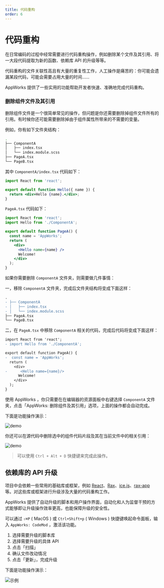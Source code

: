 ```yaml
---
title: 代码重构
order: 6
---
```


# 代码重构

在日常编码的过程中经常需要进行代码重构操作，例如删除某个文件及其引用、将一大段代码提取为新的函数、依赖库 API 的升级等等。

代码重构的文件关联性高且有大量的重复性工作，人工操作是痛苦的：你可能会遗漏某段代码，可能会需要占用大量的时间……

AppWorks 提供了一些实用的功能帮助开发者快速、准确地完成代码重构。

### 删除组件文件及其引用

删除组件文件是一个很简单常见的操作，但问题是你还需要删除掉组件文件所有的引用。有时候你还可能需要删除掉由于组件属性所带来的不需要的变量。

例如，你有如下文件夹结构：

```bash
.
├── ComponentA
│   ├── index.tsx
│   └── index.module.scss
├── PageA.tsx
└── PageB.tsx
```

其中 `ComponentA/index.tsx` 代码如下：

```jsx
import React from 'react';

export default function Hello({ name }) {
  return <div>Hello {name}.</div>;
}
```

`PageA.tsx` 代码如下：

```jsx
import React from 'react';
import Hello from './ComponentA';

export default function PageA() {
  const name = 'AppWorks';
  return (
    <div>
      <Hello name={name} />
      Welcome!
    </div>
  );
}
```

如果你需要删除 `ComponentA` 文件夹，则需要做几件事情：

一，移除 `ComponentA` 文件夹，完成后文件夹结构将变成下面这样：

```diff
.
- ├── ComponentA
- │   ├── index.tsx
- │   └── index.module.scss
├── PageA.tsx
└── PageB.tsx
```

二，在 `PageA.tsx` 中移除 `ComponentA` 相关的代码，完成后代码将变成下面这样：

```diff
import React from 'react';
- import Hello from './ComponentA';

export default function PageA() {
-  const name = 'AppWorks';
  return (
    <div>
-      <Hello name={name}/>
      Welcome!
    </div>
  );
}
```

使用 AppWorks ，你只需要在在编辑器的资源面板中右键选择 `ComponentA` 文件夹，点击「AppWorks: 删除组件及其引用」选项，上面的操作都会自动完成。

下面是功能操作演示：

![demo](https://img.alicdn.com/imgextra/i3/O1CN01y9OwfE2A20EgTpwgp_!!6000000008144-1-tps-2048-1536.gif)

你还可以在源代码中删除选中的组件代码片段及其在当前文件中的相关引用：

![demo](https://img.alicdn.com/imgextra/i2/O1CN01EaBkxu1mHzHWbjMss_!!6000000004930-1-tps-2048-1536.gif)

> 可以使用 `Ctrl + Alt + D` 快捷键来完成此操作。

## 依赖库的 API 升级

项目中会依赖一些常用的基础库或框架，例如 [React](http://github.com/facebook/react)、[Rax](http://github.com/alibaba/rax)、[ice.js](http://github.com/alibaba/ice)、[rax-app](https://github.com/raxjs/rax-app) 等。对这些库或框架进行升级涉及大量的代码重构工作。

AppWorks 提供了自动升级的脚本和用户操作界面，自动化和人为监督干预的方式能够即让升级操作效率更高，也能保障升级的安全性。

可以通过 `⇧⌘P` ( MacOS ) 或 `Ctrl+Shift+p` ( Windows ) 快捷键唤起命令面板，输入 `AppWorks: CodeMod` ，激活该功能。

1. 选择需要升级的脚本库
2. 选择需要升级的具体 API
3. 点击「扫描」
4. 确认文件改动情况
5. 点击「更新」，完成升级

下面是功能操作演示：

![示例](https://img.alicdn.com/imgextra/i2/O1CN010cWCws22u21x1KNkv_!!6000000007179-1-tps-1446-906.gif)
